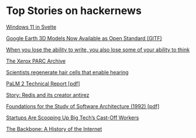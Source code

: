 # Top Stories on hackernews <br />
[Windows 11 in Svelte](https://github.com/yashash-pugalia/win11-svelte)

[Google Earth 3D Models Now Available as Open Standard (GlTF)](https://cloud.google.com/blog/products/maps-platform/create-immersive-3d-map-experiences-photorealistic-3d-tiles)

[When you lose the ability to write, you also lose some of your ability to think](https://twitter.com/paulg/status/1655925905527537666)

[The Xerox PARC Archive](https://info.computerhistory.org/xerox-parc-archive)

[Scientists regenerate hair cells that enable hearing](https://hms.harvard.edu/news/scientists-regenerate-hair-cells-enable-hearing)

[PaLM 2 Technical Report [pdf]](https://ai.google/static/documents/palm2techreport.pdf)

[Story: Redis and its creator antirez](https://blog.brachiosoft.com/redis-en)

[Foundations for the Study of Software Architecture (1992) [pdf]](http://users.ece.utexas.edu/~perry/work/papers/swa-sen.pdf)

[Startups Are Scooping Up Big Tech’s Cast-Off Workers](https://www.wsj.com/articles/startups-are-scooping-up-big-techs-cast-off-workers-981f7d35)

[The Backbone: A History of the Internet](https://technicshistory.com/the-backbone/)

